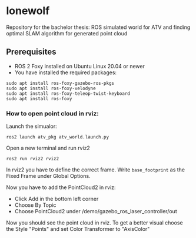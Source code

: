 # lonewolf
Repository for the bachelor thesis: ROS simulated world for ATV and finding optimal SLAM algorithm for generated point cloud

## Prerequisites
- ROS 2 Foxy installed on Ubuntu Linux 20.04 or newer
- You have installed the required packages: 
```
sudo apt install ros-foxy-gazebo-ros-pkgs
sudo apt install ros-foxy-velodyne 
sudo apt install ros-foxy-teleop-twist-keyboard
sudo apt install ros-foxy
```

### How to open point cloud in rviz: 
Launch the simualor:
```
ros2 launch atv_pkg atv_world.launch.py
```
Open a new terminal and run rviz2 

```
ros2 run rviz2 rviz2 
```

In rviz2 you have to define the correct frame. Write `base_footprint` as the Fixed Frame under Global Options. 

Now you have to add the PointCloud2 in rviz: 
- Click Add in the bottom left corner 
- Choose By Topic 
- Choose PointCloud2 under /demo/gazebo_ros_laser_controller/out 

Now you should see the point cloud in rviz. To get a better visual choose the Style "Points" and set Color Transformer to "AxisColor"


